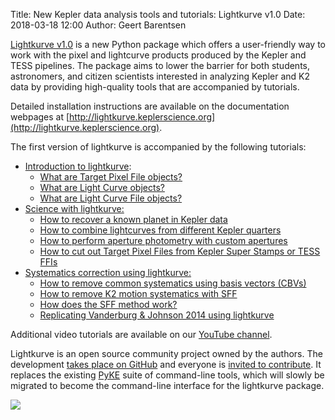 Title: New Kepler data analysis tools and tutorials: Lightkurve v1.0
Date: 2018-03-18 12:00
Author: Geert Barentsen

[Lightkurve v1.0](http://lightkurve.keplerscience.org) is a new Python package
which offers a user-friendly way to work with the pixel and lightcurve
products produced by the Kepler and TESS pipelines.
The package aims to lower the barrier for both students, astronomers,
and citizen scientists interested in analyzing Kepler and K2 data
by providing high-quality tools that are accompanied by tutorials.

Detailed installation instructions are available on the documentation
webpages at [http://lightkurve.keplerscience.org](http://lightkurve.keplerscience.org).

The first version of lightkurve is accompanied by the following tutorials:

* [Introduction to lightkurve](http://lightkurve.keplerscience.org/tutorials/section1.html):
    * [What are Target Pixel File objects?](http://lightkurve.keplerscience.org/tutorials/1.02-target-pixel-files.html)
    * [What are Light Curve objects?](http://lightkurve.keplerscience.org/tutorials/1.03-what-are-lightcurves.html)
    * [What are Light Curve File objects?](http://lightkurve.keplerscience.org/tutorials/1.04-lightcurve-files.html)
* [Science with lightkurve:](http://lightkurve.keplerscience.org/tutorials/section2.html)
    * [How to recover a known planet in Kepler data](http://lightkurve.keplerscience.org/tutorials/2.02-recover-a-planet.html)
    * [How to combine lightcurves from different Kepler quarters](http://lightkurve.keplerscience.org/tutorials/2.03-appending-lightcurves.html)
    * [How to perform aperture photometry with custom apertures](http://lightkurve.keplerscience.org/tutorials/2.05-making-custom-apertures.html)
    * [How to cut out Target Pixel Files from Kepler Super Stamps or TESS FFIs](http://lightkurve.keplerscience.org/tutorials/cutting-out-tpfs-from-tess-ffis.html)
* [Systematics correction using lightkurve:](http://lightkurve.keplerscience.org/tutorials/section3.html)
    * [How to remove common systematics using basis vectors (CBVs)](http://lightkurve.keplerscience.org/tutorials/2.04-removing-cbvs.html)
    * [How to remove K2 motion systematics with SFF](http://lightkurve.keplerscience.org/tutorials/2.01-how-to-detrend.html)
    * [How does the SFF method work?](http://lightkurve.keplerscience.org/tutorials/motion-correction/replicate-vanderburg-2014-k2sff.html)
    * [Replicating Vanderburg & Johnson 2014 using lightkurve](http://lightkurve.keplerscience.org/tutorials/motion-correction/replicate-vanderburg-2014-lightkurve.html)


Additional video tutorials are available on our [YouTube channel](https://www.youtube.com/channel/UCJx_ls4mg5ms9q4Mv_2mYqg).

Lightkurve is an open source community project owned by the authors.
The development [takes place on GitHub](https://github.com/KeplerGO/lightkurve)
and everyone is [invited to contribute](http://lightkurve.keplerscience.org/contributing.html).
It replaces the existing [PyKE](http://pyke.keplerscience.org) suite of command-line tools, which will slowly be migrated to become the command-line interface for the lightkurve package.

<a href="http://lightkurve.keplerscience.org/_images/lightkurve-teaser.gif"><img src="http://lightkurve.keplerscience.org/_images/lightkurve-teaser.gif"></a>
